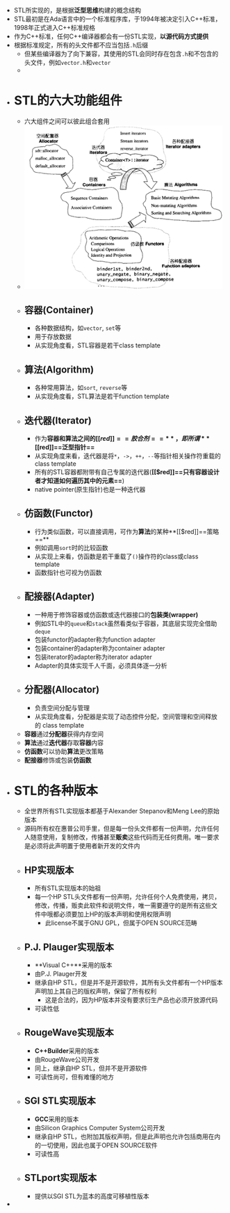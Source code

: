 - STL所实现的，是根据**泛型思维**构建的概念结构
- STL最初是在Ada语言中的一个标准程序库，于1994年被决定引入C++标准，1998年正式进入C++标准规格
- 作为C++标准，任何C++编译器都会有一份STL实现，**以源代码方式提供**
- 根据标准规定，所有的头文件都不应当包括``.h``后缀
	- 但某些编译器为了向下兼容，其使用的STL会同时存在包含``.h``和不包含的头文件，例如``vector.h``和``vector``
	-
- # STL的六大功能组件
	- 六大组件之间可以彼此组合套用
	- ![image.png](../assets/image_1692591776592_0.png)
	- ## 容器(Container)
		- 各种数据结构，如``vector``, ``set``等
		- 用于存放数据
		- 从实现角度看，STL容器是若干class template
	- ## 算法(Algorithm)
		- 各种常用算法，如``sort``, ``reverse``等
		- 从实现角度看，STL算法是若干function template
	- ## 迭代器(Iterator)
		- 作为**容器和算法之间的[[$red]]==胶合剂==**，即所谓**[[$red]]==泛型指针==**
		- 从实现角度来看，迭代器是将``*``，``->``，``++``，``--``等指针相关操作符重载的class template
		- 所有的STL容器都附带有自己专属的迭代器(**[[$red]]==只有容器设计者才知道如何遍历其中的元素==**)
		- native pointer(原生指针)也是一种迭代器
	- ## 仿函数(Functor)
		- 行为类似函数，可以直接调用，可作为**算法**的某种**[[$red]]==策略==**
		- 例如调用``sort``时的比较函数
		- 从实现上来看，仿函数是若干重载了`()`操作符的class或class template
		- 函数指针也可视为仿函数
	- ## 配接器(Adapter)
		- 一种用于修饰容器或仿函数或迭代器接口的**包装类(wrapper)**
		- 例如STL中的``queue``和``stack``虽然看类似于容器，其底层实现完全借助``deque``
		- 包装functor的adapter称为function adapter
		- 包装container的adapter称为container adapter
		- 包装iterator的adapter称为iterator adapter
		- Adapter的具体实现千人千面，必须具体逐一分析
	- ## 分配器(Allocator)
		- 负责空间分配与管理
		- 从实现角度看，分配器是实现了动态控件分配，空间管理和空间释放的 class template
	- **容器**通过**分配器**获得内存空间
	- **算法**通过**迭代器**存取**容器**内容
	- **仿函数**可以协助**算法**更改策略
	- **配接器**修饰或包装**仿函数**
- # STL的各种版本
	- 全世界所有STL实现版本都基于Alexander Stepanov和Meng Lee的原始版本
	- 源码所有权在惠普公司手里，但是每一份头文件都有一份声明，允许任何人随意使用，复制修改，传播甚至**贩卖**这些代码而无任何费用。唯一要求是必须将此声明置于使用者新开发的文件内
	- ## HP实现版本
		- 所有STL实现版本的始祖
		- 每一个HP STL头文件都有一份声明，允许任何个人免费使用，拷贝，修改，传播，贩卖此软件和说明文件，唯一需要遵守的是所有这些文件中哦都必须要加上HP的版本声明和使用权限声明
			- 此license不属于GNU GPL，但属于OPEN SOURCE范畴
	- ## P.J. Plauger实现版本
		- **Visual C++**采用的版本
		- 由P.J. Plauger开发
		- 继承自HP STL，但是并不是开源软件，其所有头文件都有一个HP版本声明加上其自己的版权声明，保留了所有权利
			- 这是合法的，因为HP版本并没有要求衍生产品也必须开放源代码
		- 可读性低
	- ## RougeWave实现版本
		- **C++Builder**采用的版本
		- 由RougeWave公司开发
		- 同上，继承自HP STL，但并不是开源软件
		- 可读性尚可，但有难懂的地方
	- ## SGI STL实现版本
		- **GCC**采用的版本
		- 由Silicon Graphics Computer System公司开发
		- 继承自HP STL，也附加其版权声明，但是此声明也允许包括商用在内的一切使用，因此也属于OPEN SOURCE软件
		- 可读性高
	- ## STLport实现版本
		- 提供以SGI STL为蓝本的高度可移植性版本
-